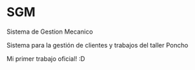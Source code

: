 # SGM
Sistema de Gestion Mecanico

Sistema para la gestión de clientes y trabajos del taller Poncho

Mi primer trabajo oficial! :D